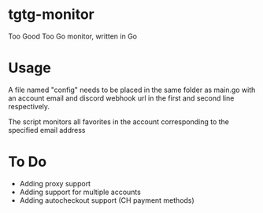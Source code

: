 # tgtg-monitor
Too Good Too Go monitor, written in Go


# Usage
A file named "config" needs to be placed in the same folder as main.go with an account email and discord webhook url in the first and second line respectively.

The script monitors all favorites in the account corresponding to the specified email address

# To Do
- Adding proxy support
- Adding support for multiple accounts
- Adding autocheckout support (CH payment methods)
